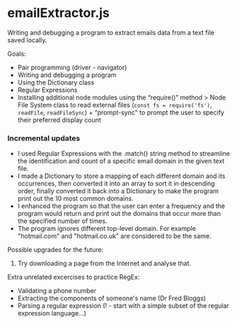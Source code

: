 ﻿# emailExtractor.js

Writing and debugging a program to extract emails data from a text file saved locally.

Goals:
- Pair programming (driver - navigator)
- Writing and debugging a program
- Using the Dictionary class
- Regular Expressions
- Installing additional node modules using the “require()” method > Node File System class to read external files (`const fs = require('fs')`, `readFile`, `readFileSync`) + “prompt-sync" to prompt the user to specify their preferred display count

### Incremental updates
- I used Regular Expressions with the .match() string method to streamline the identification and count of a specific email domain in the given text file.
- I made a Dictionary to store a mapping of each different domain and its occurrences, then converted it into an array to sort it in descending order, finally converted it back into a Dictionary to make the program print out the 10 most common domains.
- I enhanced the program so that the user can enter a frequency and the program would return and print out the domains that occur more than the specified number of times.
- The program ignores different top-level domain. For example "hotmail.com" and "hotmail.co.uk" are considered to be the same.

Possible upgrades for the future:
1. Try downloading a page from the Internet and analyse that.

Extra unrelated excercises to practice RegEx:
- Validating a phone number
- Extracting the components of someone's name (Dr Fred Bloggs)
- Parsing a regular expression (! - start with a simple subset of the regular expression language...)

